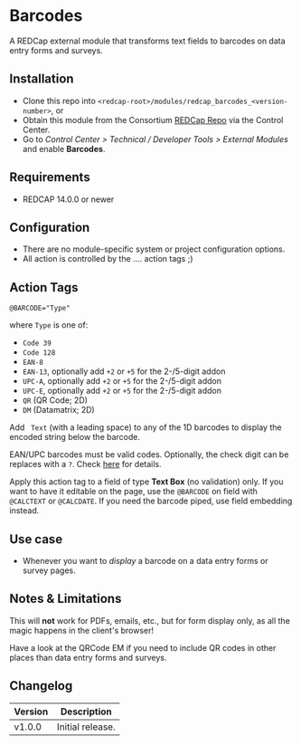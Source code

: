 # Barcodes

A REDCap external module that transforms text fields to barcodes on data entry forms and surveys.

## Installation

- Clone this repo into `<redcap-root>/modules/redcap_barcodes_<version-number>`, or
- Obtain this module from the Consortium [REDCap Repo](https://redcap.vanderbilt.edu/consortium/modules/index.php) via the Control Center.
- Go to _Control Center > Technical / Developer Tools > External Modules_ and enable **Barcodes**.

## Requirements

- REDCAP 14.0.0 or newer

## Configuration

- There are no module-specific system or project configuration options.
- All action is controlled by the .... action tags ;)

## Action Tags

`@BARCODE="Type"`

where `Type` is one of:
- `Code 39` 
- `Code 128`
- `EAN-8`
- `EAN-13`, optionally add `+2` or `+5` for the 2-/5-digit addon
- `UPC-A`, optionally add `+2` or `+5` for the 2-/5-digit addon
- `UPC-E`, optionally add `+2` or `+5` for the 2-/5-digit addon
- `QR` (QR Code; 2D) 
- `DM` (Datamatrix; 2D)

Add ` Text` (with a leading space) to any of the 1D barcodes to display the encoded string below the barcode.

EAN/UPC barcodes must be valid codes. Optionally, the check digit can be replaces with a `?`. Check [here](https://graphicore.github.io/librebarcode/documentation/ean13#ean13-encoder) for details.

Apply this action tag to a field of type **Text Box** (no validation) only. If you want to have it editable on the page, use the `@BARCODE` on field with `@CALCTEXT` or `@CALCDATE`. If you need the barcode piped, use field embedding instead.


## Use case

- Whenever you want to _display_ a barcode on a data entry forms or survey pages.

## Notes & Limitations

This will **not** work for PDFs, emails, etc., but for form display only, as all the magic happens in the client's browser!

Have a look at the QRCode EM if you need to include QR codes in other places than data entry forms and surveys.

## Changelog

Version | Description
------- | ------------------
v1.0.0  | Initial release.
